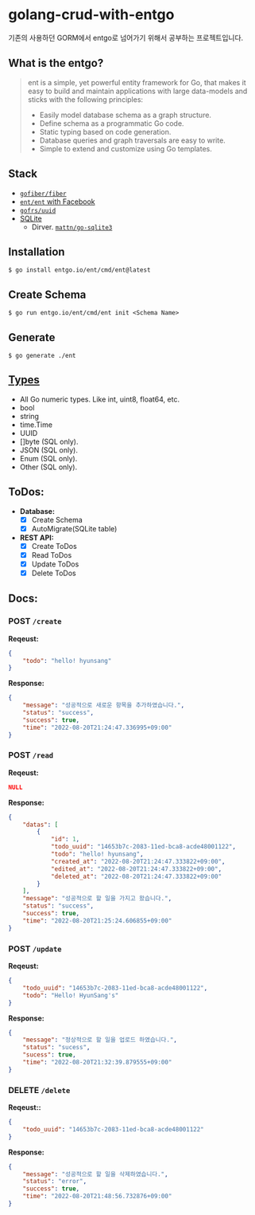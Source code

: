 # golang-crud-with-entgo
기존의 사용하던 GORM에서 entgo로 넘어가기 위해서 공부하는 프로젝트입니다.  

## What is the entgo?
>ent is a simple, yet powerful entity framework for Go, that makes it easy to build and maintain applications with large data-models and sticks with the following principles:  
> - Easily model database schema as a graph structure.
> - Define schema as a programmatic Go code.
> - Static typing based on code generation.
> - Database queries and graph traversals are easy to write.
> - Simple to extend and customize using Go templates.

## Stack
- [`gofiber/fiber`](https://gofiber.io/)
- [`ent/ent` with Facebook](https://entgo.io/)
- [`gofrs/uuid`](github.com/gofrs/uuid)
- [SQLite](https://www.sqlite.org/index.html)
  - Dirver. [`mattn/go-sqlite3`](https://pkg.go.dev/github.com/mattn/go-sqlite3@v1.14.15?utm_source=gopls)

## Installation
```shell
$ go install entgo.io/ent/cmd/ent@latest
```

## Create Schema
```shell
$ go run entgo.io/ent/cmd/ent init <Schema Name>
```

## Generate
```shell
$ go generate ./ent
```

## [Types](https://entgo.io/docs/schema-fields/)
- All Go numeric types. Like int, uint8, float64, etc.
- bool
- string
- time.Time
- UUID
- []byte (SQL only).
- JSON (SQL only).
- Enum (SQL only).
- Other (SQL only).

## ToDos:
- **Database:**
  - [X] Create Schema
  - [X] AutoMigrate(SQLite table)
- **REST API:**
  - [X] Create ToDos
  - [X] Read ToDos
  - [X] Update ToDos
  - [X] Delete ToDos

## Docs:
### POST `/create`
**Reqeust:**
```json
{
    "todo": "hello! hyunsang"
}
```

**Response:**
```json
{
    "message": "성공적으로 새로운 항목을 추가하였습니다.",
    "status": "success",
    "success": true,
    "time": "2022-08-20T21:24:47.336995+09:00"
}
```

### POST `/read`
**Reqeust:**
```json
NULL
```

**Response:**
```json
{
    "datas": [
        {
            "id": 1,
            "todo_uuid": "14653b7c-2083-11ed-bca8-acde48001122",
            "todo": "hello! hyunsang",
            "created_at": "2022-08-20T21:24:47.333822+09:00",
            "edited_at": "2022-08-20T21:24:47.333822+09:00",
            "deleted_at": "2022-08-20T21:24:47.333822+09:00"
        }
    ],
    "message": "성공적으로 할 일을 가지고 왔습니다.",
    "status": "success",
    "success": true,
    "time": "2022-08-20T21:25:24.606855+09:00"
}
```

### POST `/update`
**Reqeust:**
```json
{
    "todo_uuid": "14653b7c-2083-11ed-bca8-acde48001122",
    "todo": "Hello! HyunSang's"
}
```

**Response:**
```json
{
    "message": "정상적으로 할 일을 업로드 하였습니다.",
    "status": "sucess",
    "sucess": true,
    "time": "2022-08-20T21:32:39.879555+09:00"
}
```

### DELETE `/delete`
**Reqeust::**
```json
{
    "todo_uuid": "14653b7c-2083-11ed-bca8-acde48001122"
}
```

**Response:**
```json
{
    "message": "성공적으로 할 일을 삭제하였습니다.",
    "status": "error",
    "success": true,
    "time": "2022-08-20T21:48:56.732876+09:00"
}
```
